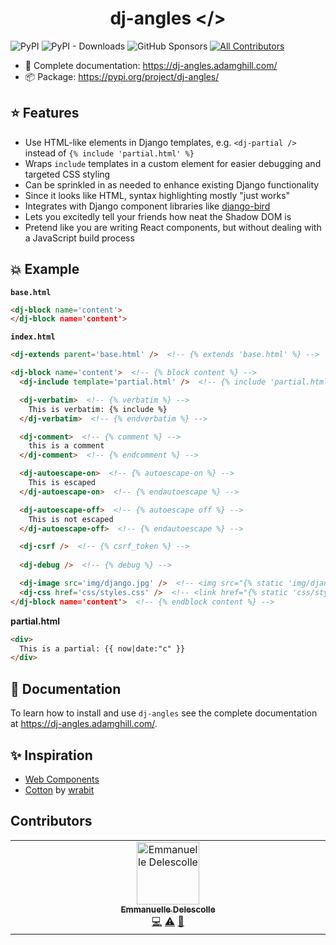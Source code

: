 <p align="center">
  <h1 align="center">dj-angles &lt;/&gt;</h1>
</p>

![PyPI](https://img.shields.io/pypi/v/dj-angles?color=blue&style=flat-square)
![PyPI - Downloads](https://img.shields.io/pypi/dm/dj-angles?color=blue&style=flat-square)
![GitHub Sponsors](https://img.shields.io/github/sponsors/adamghill?color=blue&style=flat-square)
[![All Contributors](https://img.shields.io/badge/all_contributors-1-orange.svg?style=flat-square)](#contributors-)

- 📖 Complete documentation: https://dj-angles.adamghill.com/
- 📦 Package: https://pypi.org/project/dj-angles/

## ⭐ Features

- Use HTML-like elements in Django templates, e.g. `<dj-partial />` instead of `{% include 'partial.html' %}`
- Wraps `include` templates in a custom element for easier debugging and targeted CSS styling
- Can be sprinkled in as needed to enhance existing Django functionality
- Since it looks like HTML, syntax highlighting mostly "just works"
- Integrates with Django component libraries like [django-bird](https://django-bird.readthedocs.io)
- Lets you excitedly tell your friends how neat the Shadow DOM is
- Pretend like you are writing React components, but without dealing with a JavaScript build process

## 💥 Example

**`base.html`**

```html
<dj-block name='content'>
</dj-block name='content'>
```

**`index.html`**

```html
<dj-extends parent='base.html' />  <!-- {% extends 'base.html' %} -->

<dj-block name='content'>  <!-- {% block content %} -->
  <dj-include template='partial.html' />  <!-- {% include 'partial.html' %} -->

  <dj-verbatim>  <!-- {% verbatim %} -->
    This is verbatim: {% include %}
  </dj-verbatim>  <!-- {% endverbatim %} -->

  <dj-comment>  <!-- {% comment %} -->
    this is a comment
  </dj-comment>  <!-- {% endcomment %} -->

  <dj-autoescape-on>  <!-- {% autoescape-on %} -->
    This is escaped
  </dj-autoescape-on>  <!-- {% endautoescape %} -->

  <dj-autoescape-off>  <!-- {% autoescape off %} -->
    This is not escaped
  </dj-autoescape-off>  <!-- {% endautoescape %} -->

  <dj-csrf />  <!-- {% csrf_token %} -->
  
  <dj-debug />  <!-- {% debug %} -->

  <dj-image src='img/django.jpg' />  <!-- <img src="{% static 'img/django.jpg' %}" /> -->
  <dj-css href='css/styles.css' />  <!-- <link href="{% static 'css/styles.css' %}" rel="stylesheet" /> -->
</dj-block name='content'>  <!-- {% endblock content %} -->
```

**partial.html**

```html
<div>
  This is a partial: {{ now|date:"c" }}
</div>
```

## 📖 Documentation

To learn how to install and use `dj-angles` see the complete documentation at https://dj-angles.adamghill.com/.

## ✨ Inspiration

- [Web Components](https://web.dev/learn/html/template)
- [Cotton](https://django-cotton.com) by [wrabit](https://github.com/wrabit)

## Contributors

<!-- ALL-CONTRIBUTORS-LIST:START - Do not remove or modify this section -->
<!-- prettier-ignore-start -->
<!-- markdownlint-disable -->
<table>
  <tbody>
    <tr>
      <td align="center" valign="top" width="14.28%"><a href="http://www.levit.be"><img src="https://avatars.githubusercontent.com/u/1215070?v=4?s=100" width="100px;" alt="Emmanuelle Delescolle"/><br /><sub><b>Emmanuelle Delescolle</b></sub></a><br /><a href="https://github.com/adamghill/dj-angles/commits?author=nanuxbe" title="Code">💻</a> <a href="https://github.com/adamghill/dj-angles/commits?author=nanuxbe" title="Tests">⚠️</a> <a href="https://github.com/adamghill/dj-angles/commits?author=nanuxbe" title="Documentation">📖</a></td>
    </tr>
  </tbody>
</table>

<!-- markdownlint-restore -->
<!-- prettier-ignore-end -->

<!-- ALL-CONTRIBUTORS-LIST:END -->
<!-- prettier-ignore-start -->
<!-- markdownlint-disable -->

<!-- markdownlint-restore -->
<!-- prettier-ignore-end -->

<!-- ALL-CONTRIBUTORS-LIST:END -->
